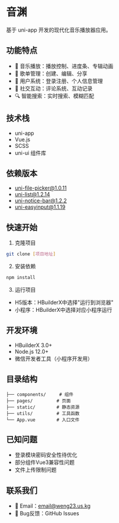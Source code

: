 # 音渊

基于 uni-app 开发的现代化音乐播放器应用。

## 功能特点

- 🎵 音乐播放：播放控制、进度条、专辑动画
- 📝 歌单管理：创建、编辑、分享
- 👥 用户系统：登录注册、个人信息管理
- 💬 社交互动：评论系统、互动记录
- 🔍 智能搜索：实时搜索、模糊匹配

## 技术栈

- uni-app
- Vue.js
- SCSS
- uni-ui 组件库

## 依赖版本

- uni-file-picker@1.0.11
- uni-list@1.2.14
- uni-notice-bar@1.2.2
- uni-easyinput@1.1.19

## 快速开始

1. 克隆项目
```bash
git clone [项目地址]
```

2. 安装依赖
```bash
npm install
```

3. 运行项目
- H5版本：HBuilderX中选择"运行到浏览器"
- 小程序：HBuilderX中选择对应小程序运行

## 开发环境

- HBuilderX 3.0+
- Node.js 12.0+
- 微信开发者工具（小程序开发用）

## 目录结构

```
├── components/     # 组件
├── pages/         # 页面
├── static/        # 静态资源
├── utils/         # 工具函数
└── App.vue        # 入口文件
```

## 已知问题

- 登录模块密码安全性待优化
- 部分组件Vue3兼容性问题
- 文件上传限制问题

## 联系我们

- 📧 Email：email@weng23.us.kg
- 🐛 Bug反馈：GitHub Issues